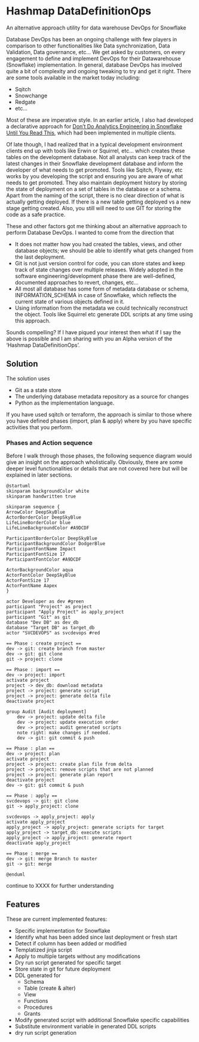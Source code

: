 # Hashmap DataDefinitionOps

An alternative approach utility for data warehouse DevOps for Snowflake

Database DevOps has been an ongoing challenge with few players in comparison to other functionalities like Data synchronization, Data Validation, Data governance, etc… We get asked by customers, on every engagement to define and implement DevOps for their Datawarehouse (Snowflake) implementation. In general, database DevOps has involved quite a bit of complexity and ongoing tweaking to try and get it right. There are some tools available in the market today including:
- Sqitch
- Snowchange
- Redgate
- etc...

Most of these are imperative style. In an earlier article, I also had developed a declarative approach for [Don’t Do Analytics Engineering in Snowflake Until You Read This](https://medium.com/hashmapinc/dont-do-analytics-engineering-in-snowflake-until-you-read-this-hint-dbt-bdd527fa1795), which had been implemented in multiple clients.

Of late though, I had realized that in a typical development environment clients end up with tools like Erwin or Squirrel, etc… which creates these tables on the development database. Not all analysts can keep track of the latest changes in their Snowflake development database and inform the developer of what needs to get promoted.
Tools like Sqitch, Flyway, etc works by you developing the script and ensuring you are aware of what needs to get promoted. They also maintain deployment history by storing the state of deployment on a set of tables in the database or a schema. Apart from the naming of the script, there is no clear direction of what is actually getting deployed. If there is a new table getting deployed vs a new stage getting created. Also, you still will need to use 
GIT for storing the code as a safe practice. 

These and other factors got me thinking about an alternative approach to perform Database DevOps. I wanted to come from the direction that

- It does not matter how you had created the tables, views, and other database objects; we should be able to identify what gets changed from the last deployment.
- Git is not just version control for code, you can store states and keep track of state changes over multiple releases. Widely adopted in the software engineering/development phase there are well-defined, documented approaches to revert, changes, etc...
- All most all database has some form of metadata database or schema, INFORMATION_SCHEMA in case of Snowflake, which reflects the current state of various objects defined in it.
- Using information from the metadata we could technically reconstruct the object. Tools like Squirrel etc generate DDL scripts at any time using this approach.

Sounds compelling? If I have piqued your interest then what if I say the above is possible and I am sharing with you an Alpha version of the ‘Hashmap DataDefinitionOps’. 

## Solution
The solution uses
- Git as a state store
- The underlying database metadata repository as a source for changes
- Python as the implementation language.

If you have used sqitch or terraform, the approach is similar to those where you have defined phases (import, plan & apply) where by you have specific activities that you perform. 

### Phases and Action sequence
Before I walk through those phases, the following sequence diagram would give an insight on the approach wholistically. Obviously, there are some deeper level functionalities or details that are not covered here but will be explained in later sections. 

```plantuml 
@startuml
skinparam backgroundColor white
skinparam handwritten true

skinparam sequence {
ArrowColor DeepSkyBlue
ActorBorderColor DeepSkyBlue
LifeLineBorderColor blue
LifeLineBackgroundColor #A9DCDF

ParticipantBorderColor DeepSkyBlue
ParticipantBackgroundColor DodgerBlue
ParticipantFontName Impact
ParticipantFontSize 17
ParticipantFontColor #A9DCDF

ActorBackgroundColor aqua
ActorFontColor DeepSkyBlue
ActorFontSize 17
ActorFontName Aapex
}

actor Developer as dev #green
participant "Project" as project
participant "Apply Project" as apply_project
participant "Git" as git
database "Dev DB" as dev_db
database "Target DB" as target_db
actor "SVCDEVOPS" as svcdevops #red

== Phase : create project ==
dev -> git: create branch from master
dev -> git: git clone
git -> project: clone

== Phase : import ==
dev -> project: import
activate project
project -> dev_db: download metadata
project -> project: generate script
project -> project: generate delta file
deactivate project

group Audit [Audit deployment]
	dev -> project: update delta file
	dev -> project: update execution order
	dev -> project: audit generated scripts
	note right: make changes if needed.
	dev -> git: git commit & push

== Phase : plan ==
dev -> project: plan
activate project
project -> project: create plan file from delta
project -> project: remove scripts that are not planned
project -> project: generate plan report
deactivate project
dev -> git: git commit & push

== Phase : apply ==
svcdevops -> git: git clone
git -> apply_project: clone

svcdevops -> apply_project: apply
activate apply_project
apply_project -> apply_project: generate scripts for target
apply_project -> target_db: execute scripts
apply_project -> apply_project: generate report
deactivate apply_project

== Phase : merge ==
dev -> git: merge Branch to master
git -> git: merge

@enduml
```

continue to XXXX for further understanding

## Features
These are current implemented features:

 - Specific implementation for Snowflake
 - Identify what has been added since last deployment or fresh start
 - Detect if column has been added or modified
 - Templatized jinja script
 - Apply to multiple targets without any modifications
 - Dry run script generated for specific target
 - Store state in git for future deployment 
 - DDL generated for
	 - Schema
	 - Table (create & alter)
	 - View
	 - Functions
	 - Procedures
	 - Grants
 - Modify generated script with additional Snowflake specific capabilities
 - Substitute environment variable in generated DDL scripts
 - dry run script generation

 
